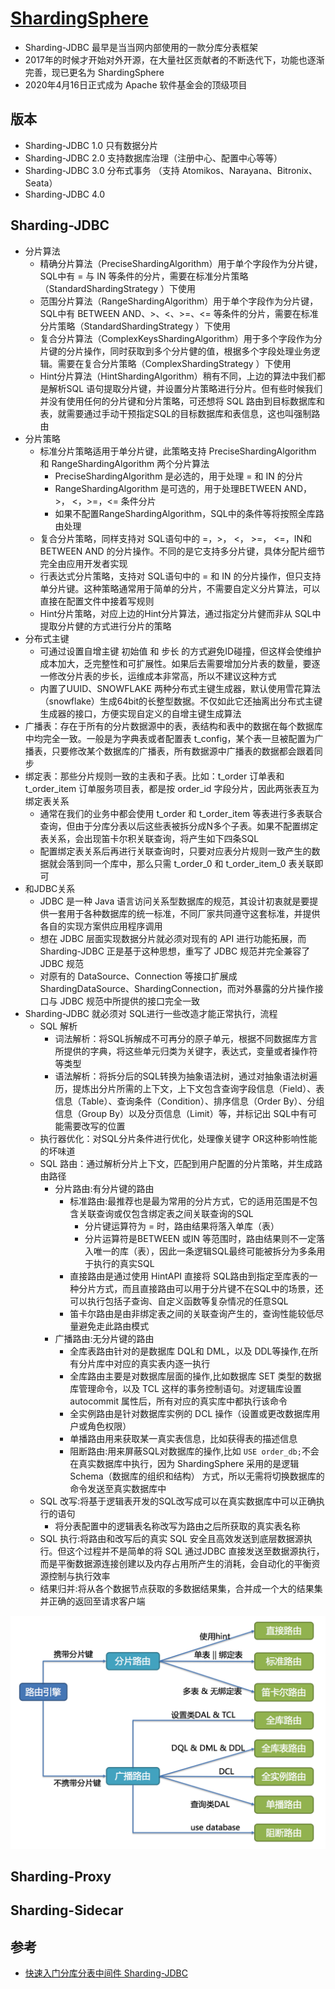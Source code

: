 # [ShardingSphere](link)

* Sharding-JDBC 最早是当当网内部使用的一款分库分表框架
* 2017年的时候才开始对外开源，在大量社区贡献者的不断迭代下，功能也逐渐完善，现已更名为 ShardingSphere
* 2020年4⽉16⽇正式成为 Apache 软件基⾦会的顶级项⽬

## 版本

* Sharding-JDBC 1.0 只有数据分片
* Sharding-JDBC 2.0 支持数据库治理（注册中心、配置中心等等）
* Sharding-JDBC 3.0 分布式事务 （支持 Atomikos、Narayana、Bitronix、Seata）
* Sharding-JDBC 4.0

## Sharding-JDBC

* 分片算法
    - 精确分片算法（PreciseShardingAlgorithm）用于单个字段作为分片键，SQL中有 = 与 IN 等条件的分片，需要在标准分片策略（StandardShardingStrategy ）下使用
    - 范围分片算法（RangeShardingAlgorithm）用于单个字段作为分片键，SQL中有 BETWEEN AND、>、<、>=、<=  等条件的分片，需要在标准分片策略（StandardShardingStrategy ）下使用
    - 复合分片算法（ComplexKeysShardingAlgorithm）用于多个字段作为分片键的分片操作，同时获取到多个分片健的值，根据多个字段处理业务逻辑。需要在复合分片策略（ComplexShardingStrategy ）下使用
    - Hint分片算法（HintShardingAlgorithm）稍有不同，上边的算法中我们都是解析SQL 语句提取分片键，并设置分片策略进行分片。但有些时候我们并没有使用任何的分片键和分片策略，可还想将 SQL 路由到目标数据库和表，就需要通过手动干预指定SQL的目标数据库和表信息，这也叫强制路由
* 分片策略
    - 标准分片策略适用于单分片键，此策略支持 PreciseShardingAlgorithm 和 RangeShardingAlgorithm 两个分片算法
        + PreciseShardingAlgorithm 是必选的，用于处理 = 和 IN 的分片
        + RangeShardingAlgorithm 是可选的，用于处理BETWEEN AND， >， <，>=，<= 条件分片
        + 如果不配置RangeShardingAlgorithm，SQL中的条件等将按照全库路由处理
    - 复合分片策略，同样支持对 SQL语句中的 =，>， <， >=， <=，IN和 BETWEEN AND 的分片操作。不同的是它支持多分片键，具体分配片细节完全由应用开发者实现
    - 行表达式分片策略，支持对 SQL语句中的 = 和 IN 的分片操作，但只支持单分片键。这种策略通常用于简单的分片，不需要自定义分片算法，可以直接在配置文件中接着写规则
    - Hint分片策略，对应上边的Hint分片算法，通过指定分片健而非从 SQL中提取分片健的方式进行分片的策略
* 分布式主键
    - 可通过设置⾃增主键 初始值 和 步⻓ 的⽅式避免ID碰撞，但这样会使维护成本加大，乏完整性和可扩展性。如果后去需要增加分片表的数量，要逐一修改分片表的步长，运维成本非常高，所以不建议这种方式
    - 内置了UUID、SNOWFLAKE 两种分布式主键⽣成器，默认使⽤雪花算法（snowflake）⽣成64bit的⻓整型数据。不仅如此它还抽离出分布式主键⽣成器的接口，⽅便实现⾃定义的⾃增主键⽣成算法
* 广播表：存在于所有的分片数据源中的表，表结构和表中的数据在每个数据库中均完全一致。一般是为字典表或者配置表 t_config，某个表一旦被配置为广播表，只要修改某个数据库的广播表，所有数据源中广播表的数据都会跟着同步
* 绑定表：那些分片规则一致的主表和子表。比如：t_order 订单表和 t_order_item 订单服务项目表，都是按 order_id 字段分片，因此两张表互为绑定表关系
    - 通常在我们的业务中都会使用 t_order 和 t_order_item 等表进行多表联合查询，但由于分库分表以后这些表被拆分成N多个子表。如果不配置绑定表关系，会出现笛卡尔积关联查询，将产生如下四条SQL
    - 配置绑定表关系后再进行关联查询时，只要对应表分片规则一致产生的数据就会落到同一个库中，那么只需 t_order_0 和 t_order_item_0 表关联即可
* 和JDBC关系
    - JDBC 是一种 Java 语言访问关系型数据库的规范，其设计初衷就是要提供一套用于各种数据库的统一标准，不同厂家共同遵守这套标准，并提供各自的实现方案供应用程序调用
    - 想在 JDBC 层面实现数据分片就必须对现有的 API 进行功能拓展，而 Sharding-JDBC 正是基于这种思想，重写了 JDBC 规范并完全兼容了 JDBC 规范
    - 对原有的 DataSource、Connection 等接口扩展成 ShardingDataSource、ShardingConnection，而对外暴露的分片操作接口与 JDBC 规范中所提供的接口完全一致
* Sharding-JDBC 就必须对 SQL进行一些改造才能正常执行，流程
    - SQL 解析
        + 词法解析：将SQL拆解成不可再分的原子单元，根据不同数据库方言所提供的字典，将这些单元归类为关键字，表达式，变量或者操作符等类型
        + 语法解析：将拆分后的SQL转换为抽象语法树，通过对抽象语法树遍历，提炼出分片所需的上下文，上下文包含查询字段信息（Field）、表信息（Table）、查询条件（Condition）、排序信息（Order By）、分组信息（Group By）以及分页信息（Limit）等，并标记出 SQL中有可能需要改写的位置
    - 执⾏器优化：对SQL分片条件进行优化，处理像关键字 OR这种影响性能的坏味道
    - SQL 路由：通过解析分片上下文，匹配到用户配置的分片策略，并生成路由路径
        + 分片路由:有分⽚键的路由
            * 标准路由:最推荐也是最为常⽤的分⽚⽅式，它的适⽤范围是不包含关联查询或仅包含绑定表之间关联查询的SQL
                - 分片键运算符为 = 时，路由结果将落⼊单库（表）
                - 分⽚运算符是BETWEEN 或IN 等范围时，路由结果则不⼀定落⼊唯⼀的库（表），因此⼀条逻辑SQL最终可能被拆分为多条⽤于执⾏的真实SQL
            * 直接路由是通过使用 HintAPI 直接将 SQL路由到指定⾄库表的一种分⽚方式，而且直接路由可以⽤于分⽚键不在SQL中的场景，还可以执⾏包括⼦查询、⾃定义函数等复杂情况的任意SQL
            * 笛卡尔路由是由⾮绑定表之间的关联查询产生的，查询性能较低尽量避免走此路由模式
        + 广播路由:无分⽚键的路由
            * 全库表路由针对的是数据库 DQL和 DML，以及 DDL等操作,在所有分片库中对应的真实表内逐一执行
            * 全库路由主要是对数据库层面的操作,比如数据库 SET 类型的数据库管理命令，以及 TCL 这样的事务控制语句。对逻辑库设置 autocommit 属性后，所有对应的真实库中都执行该命令
            * 全实例路由是针对数据库实例的 DCL 操作（设置或更改数据库用户或角色权限）
            * 单播路由用来获取某一真实表信息，比如获得表的描述信息
            * 阻断路由:⽤来屏蔽SQL对数据库的操作,比如 `USE order_db;`不会在真实数据库中执⾏，因为 ShardingSphere 采⽤的是逻辑 Schema（数据库的组织和结构） ⽅式，所以无需将切换数据库的命令发送⾄真实数据库中
    - SQL 改写:将基于逻辑表开发的SQL改写成可以在真实数据库中可以正确执行的语句
        + 将分表配置中的逻辑表名称改写为路由之后所获取的真实表名称
    - SQL 执⾏:将路由和改写后的真实 SQL 安全且高效发送到底层数据源执行。但这个过程并不是简单的将 SQL 通过JDBC 直接发送至数据源执行，而是平衡数据源连接创建以及内存占用所产生的消耗，会自动化的平衡资源控制与执行效率
    - 结果归并:将从各个数据节点获取的多数据结果集，合并成一个大的结果集并正确的返回至请求客户端

![Alt text](../_static/sharding-sphere-router.png "Optional title")

## Sharding-Proxy

## Sharding-Sidecar

## 参考

* [快速入门分库分表中间件 Sharding-JDBC](https://mp.weixin.qq.com/s/-kulZVbzCYiiqV16yTP_0w)
